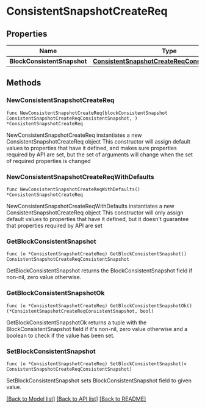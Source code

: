 # ConsistentSnapshotCreateReq

## Properties

Name | Type | Description | Notes
------------ | ------------- | ------------- | -------------
**BlockConsistentSnapshot** | [**ConsistentSnapshotCreateReqConsistentSnapshot**](ConsistentSnapshotCreateReqConsistentSnapshot.md) |  | 

## Methods

### NewConsistentSnapshotCreateReq

`func NewConsistentSnapshotCreateReq(blockConsistentSnapshot ConsistentSnapshotCreateReqConsistentSnapshot, ) *ConsistentSnapshotCreateReq`

NewConsistentSnapshotCreateReq instantiates a new ConsistentSnapshotCreateReq object
This constructor will assign default values to properties that have it defined,
and makes sure properties required by API are set, but the set of arguments
will change when the set of required properties is changed

### NewConsistentSnapshotCreateReqWithDefaults

`func NewConsistentSnapshotCreateReqWithDefaults() *ConsistentSnapshotCreateReq`

NewConsistentSnapshotCreateReqWithDefaults instantiates a new ConsistentSnapshotCreateReq object
This constructor will only assign default values to properties that have it defined,
but it doesn't guarantee that properties required by API are set

### GetBlockConsistentSnapshot

`func (o *ConsistentSnapshotCreateReq) GetBlockConsistentSnapshot() ConsistentSnapshotCreateReqConsistentSnapshot`

GetBlockConsistentSnapshot returns the BlockConsistentSnapshot field if non-nil, zero value otherwise.

### GetBlockConsistentSnapshotOk

`func (o *ConsistentSnapshotCreateReq) GetBlockConsistentSnapshotOk() (*ConsistentSnapshotCreateReqConsistentSnapshot, bool)`

GetBlockConsistentSnapshotOk returns a tuple with the BlockConsistentSnapshot field if it's non-nil, zero value otherwise
and a boolean to check if the value has been set.

### SetBlockConsistentSnapshot

`func (o *ConsistentSnapshotCreateReq) SetBlockConsistentSnapshot(v ConsistentSnapshotCreateReqConsistentSnapshot)`

SetBlockConsistentSnapshot sets BlockConsistentSnapshot field to given value.



[[Back to Model list]](../README.md#documentation-for-models) [[Back to API list]](../README.md#documentation-for-api-endpoints) [[Back to README]](../README.md)


